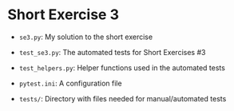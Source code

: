 # Short Exercise 3

- `se3.py`: My solution to the short exercise

- `test_se3.py`: The automated tests for Short Exercises #3

- `test_helpers.py`: Helper functions used in the automated tests

- `pytest.ini`: A configuration file 

- `tests/`: Directory with files needed for manual/automated tests